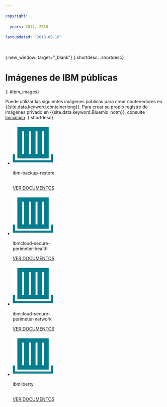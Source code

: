 ```yaml
---

copyright:

  years: 2014, 2018

lastupdated: "2018-08-16"

---
```


{:new_window: target="_blank"}
{:shortdesc: .shortdesc}

# Imágenes de IBM públicas
{: #ibm_images}

Puede utilizar las siguientes imágenes públicas para crear contenedores en {{site.data.keyword.containerlong}}. Para crear su propio registro de imágenes privado en {{site.data.keyword.Bluemix_notm}}, consulte [Iniciación](/docs/services/Registry/index.html).
{:shortdesc}


<ul class="runtimeIconList">
<li>
<p class="runtimeIcon"><img src="images/container-image_ibm.svg" alt="Para obtener más información sobre la imagen ibm-backup-restore, consulte la documentación."></p>
<p class="runtimeTitle">ibm-backup-restore<br /> <br /></p>
<p class="runtimeLink"><a format="html" href="/docs/services/RegistryImages/ibm-backup-restore/index.html" scope="peer" title="Para obtener más información sobre la imagen ibm-backup-restore, consulte la documentación.">VER DOCUMENTOS</a></p>
</li>
  
<li>
<p class="runtimeIcon"><img src="images/container-image_ibm.svg" alt="Puede utilizar la imagen ibmcloud-secure-perimeter-health para escanear e informar sobre vías de acceso vulnerables dentro de las redes de la infraestructura de IBM Cloud."></p>
<p class="runtimeTitle">ibmcloud-secure-<br />perimeter-health</p>
<p class="runtimeLink"><a format="html"
href="/docs/services/RegistryImages/ibmcloud-secure-perimeter-health/index.html" scope="peer"
 title="Puede utilizar la imagen ibmcloud-secure-perimeter-health para escanear e informar sobre vías de acceso expuestas dentro de las redes de la infraestructura de IBM.">VER DOCUMENTOS</a></p>
</li>

<li>
<p class="runtimeIcon"><img src="images/container-image_ibm.svg" alt="Puede utilizar la imagen ibmcloud-secure-perimeter-network para aplicar la configuración de Vyatta para un Secure Perimeter Segment."></p>
<p class="runtimeTitle">ibmcloud-secure-<br />perimeter-network</p>
<p class="runtimeLink"><a format="html"
href="/docs/services/RegistryImages/ibmcloud-secure-perimeter-network/index.html" scope="peer"
 title="Puede utilizar la imagen ibmcloud-secure-perimeter-network para aplicar la configuración de Vyatta para un Secure Perimeter Segment.">VER DOCUMENTOS</a></p>
</li>

<li>
<p class="runtimeIcon"><img src="images/container-image_ibm.svg" alt="Puede utilizar las imágenes ibmliberty como padre para crear su propia imagen y desplegar sus apps WAR, EAR u OSGi basadas en Java en un contenedor de IBM WebSphere Application Server Liberty."></p>
<p class="runtimeTitle">ibmliberty<br /> <br /></p>
<p class="runtimeLink"><a format="html" href="/docs/services/RegistryImages/ibmliberty/index.html" scope="peer" title="Puede utilizar las imágenes ibmliberty como padre para crear su propia imagen y desplegar sus apps WAR, EAR u OSGi basadas en Java en un contenedor de IBM WebSphere Application Server Liberty.">VER DOCUMENTOS</a></p>
</li>

</ul>
